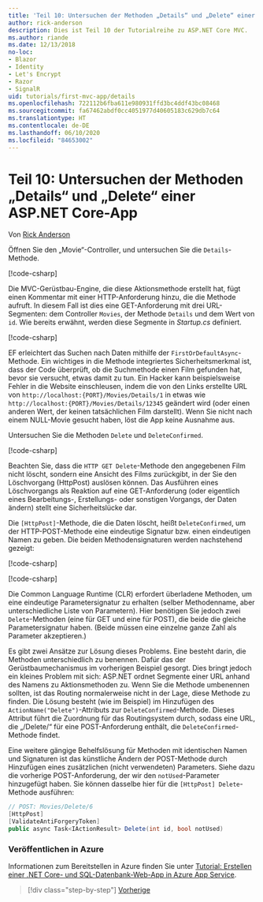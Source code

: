 ```yaml
---
title: 'Teil 10: Untersuchen der Methoden „Details“ und „Delete“ einer ASP.NET Core-App'
author: rick-anderson
description: Dies ist Teil 10 der Tutorialreihe zu ASP.NET Core MVC.
ms.author: riande
ms.date: 12/13/2018
no-loc:
- Blazor
- Identity
- Let's Encrypt
- Razor
- SignalR
uid: tutorials/first-mvc-app/details
ms.openlocfilehash: 722112b6fba611e980931ffd3bc4ddf43bc08468
ms.sourcegitcommit: fa67462abdf0cc4051977d40605183c629db7c64
ms.translationtype: HT
ms.contentlocale: de-DE
ms.lasthandoff: 06/10/2020
ms.locfileid: "84653002"
---
```

# <a name="part-10-examine-the-details-and-delete-methods-of-an-aspnet-core-app"></a>Teil 10: Untersuchen der Methoden „Details“ und „Delete“ einer ASP.NET Core-App

Von [Rick Anderson](https://twitter.com/RickAndMSFT)

Öffnen Sie den „Movie“-Controller, und untersuchen Sie die `Details`-Methode.

[!code-csharp[](start-mvc/sample/MvcMovie22/Controllers/MoviesController.cs?name=snippet_details)]

Die MVC-Gerüstbau-Engine, die diese Aktionsmethode erstellt hat, fügt einen Kommentar mit einer HTTP-Anforderung hinzu, die die Methode aufruft. In diesem Fall ist dies eine GET-Anforderung mit drei URL-Segmenten: dem Controller `Movies`, der Methode `Details` und dem Wert von `id`. Wie bereits erwähnt, werden diese Segmente in *Startup.cs* definiert.

[!code-csharp[](start-mvc/sample/MvcMovie3/Startup.cs?highlight=5&name=snippet_1)]

EF erleichtert das Suchen nach Daten mithilfe der `FirstOrDefaultAsync`-Methode. Ein wichtiges in die Methode integriertes Sicherheitsmerkmal ist, dass der Code überprüft, ob die Suchmethode einen Film gefunden hat, bevor sie versucht, etwas damit zu tun. Ein Hacker kann beispielsweise Fehler in die Website einschleusen, indem die von den Links erstellte URL von `http://localhost:{PORT}/Movies/Details/1` in etwas wie `http://localhost:{PORT}/Movies/Details/12345` geändert wird (oder einen anderen Wert, der keinen tatsächlichen Film darstellt). Wenn Sie nicht nach einem NULL-Movie gesucht haben, löst die App keine Ausnahme aus.

Untersuchen Sie die Methoden `Delete` und `DeleteConfirmed`.

[!code-csharp[](start-mvc/sample/MvcMovie22/Controllers/MoviesController.cs?name=snippet_delete)]

Beachten Sie, dass die `HTTP GET Delete`-Methode den angegebenen Film nicht löscht, sondern eine Ansicht des Films zurückgibt, in der Sie den Löschvorgang (HttpPost) auslösen können. Das Ausführen eines Löschvorgangs als Reaktion auf eine GET-Anforderung (oder eigentlich eines Bearbeitungs-, Erstellungs- oder sonstigen Vorgangs, der Daten ändern) stellt eine Sicherheitslücke dar.

Die `[HttpPost]`-Methode, die die Daten löscht, heißt `DeleteConfirmed`, um der HTTP-POST-Methode eine eindeutige Signatur bzw. einen eindeutigen Namen zu geben. Die beiden Methodensignaturen werden nachstehend gezeigt:

[!code-csharp[](start-mvc/sample/MvcMovie/Controllers/MoviesController.cs?name=snippet_delete2)]

[!code-csharp[](start-mvc/sample/MvcMovie/Controllers/MoviesController.cs?name=snippet_delete3)]

Die Common Language Runtime (CLR) erfordert überladene Methoden, um eine eindeutige Parametersignatur zu erhalten (selber Methodenname, aber unterschiedliche Liste von Parametern). Hier benötigen Sie jedoch zwei `Delete`-Methoden (eine für GET und eine für POST), die beide die gleiche Parametersignatur haben. (Beide müssen eine einzelne ganze Zahl als Parameter akzeptieren.)

Es gibt zwei Ansätze zur Lösung dieses Problems. Eine besteht darin, die Methoden unterschiedlich zu benennen. Dafür das der Gerüstbaumechanismus im vorherigen Beispiel gesorgt. Dies bringt jedoch ein kleines Problem mit sich: ASP.NET ordnet Segmente einer URL anhand des Namens zu Aktionsmethoden zu. Wenn Sie die Methode umbenennen sollten, ist das Routing normalerweise nicht in der Lage, diese Methode zu finden. Die Lösung besteht (wie im Beispiel) im Hinzufügen des `ActionName("Delete")`-Attributs zur `DeleteConfirmed`-Methode. Dieses Attribut führt die Zuordnung für das Routingsystem durch, sodass eine URL, die „/Delete/“ für eine POST-Anforderung enthält, die `DeleteConfirmed`-Methode findet.

Eine weitere gängige Behelfslösung für Methoden mit identischen Namen und Signaturen ist das künstliche Ändern der POST-Methode durch Hinzufügen eines zusätzlichen (nicht verwendeten) Parameters. Siehe dazu die vorherige POST-Anforderung, der wir den `notUsed`-Parameter hinzugefügt haben. Sie können dasselbe hier für die `[HttpPost] Delete`-Methode ausführen:

```csharp
// POST: Movies/Delete/6
[HttpPost]
[ValidateAntiForgeryToken]
public async Task<IActionResult> Delete(int id, bool notUsed)
```

### <a name="publish-to-azure"></a>Veröffentlichen in Azure

Informationen zum Bereitstellen in Azure finden Sie unter [Tutorial: Erstellen einer .NET Core- und SQL-Datenbank-Web-App in Azure App Service](/azure/app-service/app-service-web-tutorial-dotnetcore-sqldb).

> [!div class="step-by-step"]
> [Vorherige](validation.md)
